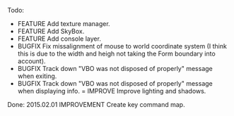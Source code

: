 Todo:
- FEATURE		Add texture manager.
- FEATURE		Add SkyBox.
- FEATURE		Add console layer.
- BUGFIX		Fix missalignment of mouse to world coordinate system (I think this is due to the width and heigh not taking the Form boundary into account).
- BUGFIX		Track down "VBO was not disposed of properly" message when exiting.
- BUGFIX		Track down "VBO was not disposed of properly" message when displaying info.
= IMPROVE		Improve lighting and shadows.

Done:
2015.02.01	IMPROVEMENT	Create key command map.
